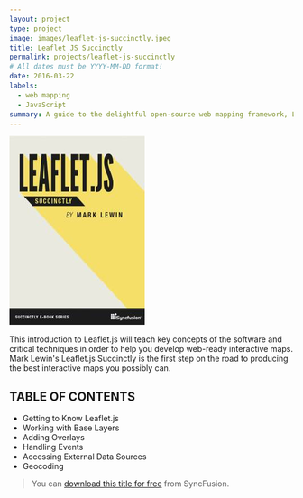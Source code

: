 ```yaml
---
layout: project
type: project
image: images/leaflet-js-succinctly.jpeg
title: Leaflet JS Succinctly
permalink: projects/leaflet-js-succinctly
# All dates must be YYYY-MM-DD format!
date: 2016-03-22
labels:
  - web mapping
  - JavaScript
summary: A guide to the delightful open-source web mapping framework, Leaflet.js.
---
```


<img class="ui medium right floated rounded image" src="../images/leaflet-js-succinctly.jpeg">

This introduction to Leaflet.js will teach key concepts of the software and critical techniques in order to help you develop web-ready interactive maps. Mark Lewin's Leaflet.js Succinctly is the first step on the road to producing the best interactive maps you possibly can.

## TABLE OF CONTENTS

- Getting to Know Leaflet.js
- Working with Base Layers
- Adding Overlays
- Handling Events
- Accessing External Data Sources
- Geocoding

> You can [download this title for free](https://www.syncfusion.com/succinctly-free-ebooks/confirmation/leafletjs) from SyncFusion.
